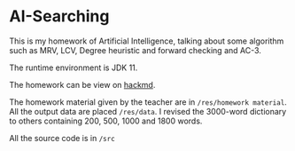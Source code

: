 # AI-Searching

This is my homework of Artificial Intelligence, talking about some algorithm such as MRV, LCV, Degree heuristic and forward checking and AC-3.

The runtime environment is JDK 11.

The homework can be view on [hackmd](https://hackmd.io/s/B18Eaxrt4).

The homework material given by the teacher are in `/res/homework material`. All the output data are placed `/res/data`. I revised the 3000-word dictionary to others containing 200, 500, 1000 and 1800 words.

All the source code is in `/src`

